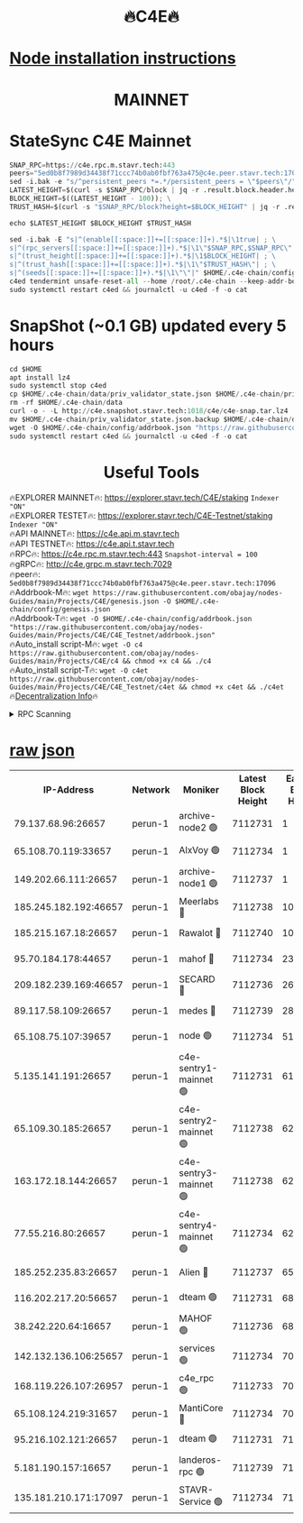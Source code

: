 <h1 align="center"> 🔥C4E🔥</h1>

[Node installation instructions](https://github.com/obajay/nodes-Guides/tree/main/Projects/C4E)
=

<h1 align="center"> MAINNET</h1>

# StateSync C4E Mainnet
```python
SNAP_RPC=https://c4e.rpc.m.stavr.tech:443
peers="5ed0b8f7989d34438f71ccc74b0ab0fbf763a475@c4e.peer.stavr.tech:17096"
sed -i.bak -e "s/^persistent_peers *=.*/persistent_peers = \"$peers\"/" $HOME/.c4e-chain/config/config.toml
LATEST_HEIGHT=$(curl -s $SNAP_RPC/block | jq -r .result.block.header.height); \
BLOCK_HEIGHT=$((LATEST_HEIGHT - 100)); \
TRUST_HASH=$(curl -s "$SNAP_RPC/block?height=$BLOCK_HEIGHT" | jq -r .result.block_id.hash)

echo $LATEST_HEIGHT $BLOCK_HEIGHT $TRUST_HASH

sed -i.bak -E "s|^(enable[[:space:]]+=[[:space:]]+).*$|\1true| ; \
s|^(rpc_servers[[:space:]]+=[[:space:]]+).*$|\1\"$SNAP_RPC,$SNAP_RPC\"| ; \
s|^(trust_height[[:space:]]+=[[:space:]]+).*$|\1$BLOCK_HEIGHT| ; \
s|^(trust_hash[[:space:]]+=[[:space:]]+).*$|\1\"$TRUST_HASH\"| ; \
s|^(seeds[[:space:]]+=[[:space:]]+).*$|\1\"\"|" $HOME/.c4e-chain/config/config.toml
c4ed tendermint unsafe-reset-all --home /root/.c4e-chain --keep-addr-book
sudo systemctl restart c4ed && journalctl -u c4ed -f -o cat
```
# SnapShot (~0.1 GB) updated every 5 hours
```python
cd $HOME
apt install lz4
sudo systemctl stop c4ed
cp $HOME/.c4e-chain/data/priv_validator_state.json $HOME/.c4e-chain/priv_validator_state.json.backup
rm -rf $HOME/.c4e-chain/data
curl -o - -L http://c4e.snapshot.stavr.tech:1018/c4e/c4e-snap.tar.lz4 | lz4 -c -d - | tar -x -C $HOME/.c4e-chain --strip-components 2
mv $HOME/.c4e-chain/priv_validator_state.json.backup $HOME/.c4e-chain/data/priv_validator_state.json
wget -O $HOME/.c4e-chain/config/addrbook.json "https://raw.githubusercontent.com/obajay/nodes-Guides/main/Projects/C4E/addrbook.json"
sudo systemctl restart c4ed && journalctl -u c4ed -f -o cat
```
 <h1 align="center"> Useful Tools</h1>

🔥EXPLORER MAINNET🔥:  https://explorer.stavr.tech/C4E/staking            `Indexer "ON"` \
🔥EXPLORER TESTET🔥:   https://explorer.stavr.tech/C4E-Testnet/staking     `Indexer "ON"` \
🔥API MAINNET🔥:       https://c4e.api.m.stavr.tech \
🔥API TESTNET🔥:       https://c4e.api.t.stavr.tech \
🔥RPC🔥:               https://c4e.rpc.m.stavr.tech:443                  `Snapshot-interval = 100` \
🔥gRPC🔥:              http://c4e.grpc.m.stavr.tech:7029 \
🔥peer🔥:              `5ed0b8f7989d34438f71ccc74b0ab0fbf763a475@c4e.peer.stavr.tech:17096` \
🔥Addrbook-M🔥:    ```wget https://raw.githubusercontent.com/obajay/nodes-Guides/main/Projects/C4E/genesis.json -O $HOME/.c4e-chain/config/genesis.json``` \
🔥Addrbook-T🔥:    ```wget -O $HOME/.c4e-chain/config/addrbook.json "https://raw.githubusercontent.com/obajay/nodes-Guides/main/Projects/C4E/C4E_Testnet/addrbook.json"``` \
🔥Auto_install script-M🔥: ```wget -O c4 https://raw.githubusercontent.com/obajay/nodes-Guides/main/Projects/C4E/c4 && chmod +x c4 && ./c4``` \
🔥Auto_install script-T🔥: ```wget -O c4et https://raw.githubusercontent.com/obajay/nodes-Guides/main/Projects/C4E/C4E_Testnet/c4et && chmod +x c4et && ./c4et``` \
🔥[Decentralization Info](https://github.com/obajay/StateSync-snapshots/tree/main/Projects/C4E/Decentralization)🔥




<details>
<summary>RPC Scanning</summary>

<h2 align="center"> We scan nodes in real time every 4 hours. And we provide the final result of RPC endpoints.
We cannot influence the operation of these nodes in any way. </h2>


```python
If Voting Power is higher than 0 --> then the Node is a validator of the network and may be subject to attack and be a potential threat to the chain.
```
```python
We marked such validators with a red symbol
```

</details>

[raw json](https://rpc-check.c4e.stavr.tech/c4e/rpc-c4e-result.json)
=



<table><tr><th>IP-Address</th><th>Network</th><th>Moniker</th><th>Latest Block Height</th><th>Earliest Block Height</th><th>Catching Up</th><th>Tx Index</th><th>Voting Power</th><th>Scan Time</th></tr><tr><td>79.137.68.96:26657</td><td>perun-1</td><td>archive-node2 🟢</td><td>7112731</td><td>1</td><td>False</td><td>on</td><td>0</td><td>2024-02-10T08:44:23.571230475UTC</td></tr><tr><td>65.108.70.119:33657</td><td>perun-1</td><td>AlxVoy 🟢</td><td>7112734</td><td>1</td><td>False</td><td>on</td><td>0</td><td>2024-02-10T08:44:37.868167519UTC</td></tr><tr><td>149.202.66.111:26657</td><td>perun-1</td><td>archive-node1 🟢</td><td>7112737</td><td>1</td><td>False</td><td>on</td><td>0</td><td>2024-02-10T08:44:54.760011980UTC</td></tr><tr><td>185.245.182.192:46657</td><td>perun-1</td><td>Meerlabs 🔴</td><td>7112738</td><td>1051501</td><td>False</td><td>on</td><td>344594</td><td>2024-02-10T08:45:00.034841356UTC</td></tr><tr><td>185.215.167.18:26657</td><td>perun-1</td><td>Rawalot 🔴</td><td>7112740</td><td>1090501</td><td>False</td><td>on</td><td>450002</td><td>2024-02-10T08:45:12.020486023UTC</td></tr><tr><td>95.70.184.178:44657</td><td>perun-1</td><td>mahof 🔴</td><td>7112734</td><td>2342001</td><td>False</td><td>off</td><td>1356338</td><td>2024-02-10T08:44:37.132890089UTC</td></tr><tr><td>209.182.239.169:46657</td><td>perun-1</td><td>SECARD 🔴</td><td>7112736</td><td>2616101</td><td>False</td><td>off</td><td>749292</td><td>2024-02-10T08:44:49.894106656UTC</td></tr><tr><td>89.117.58.109:26657</td><td>perun-1</td><td>medes 🔴</td><td>7112739</td><td>2826001</td><td>False</td><td>off</td><td>890936</td><td>2024-02-10T08:45:07.197908821UTC</td></tr><tr><td>65.108.75.107:39657</td><td>perun-1</td><td>node 🟢</td><td>7112734</td><td>5198801</td><td>False</td><td>on</td><td>0</td><td>2024-02-10T08:44:41.002148823UTC</td></tr><tr><td>5.135.141.191:26657</td><td>perun-1</td><td>c4e-sentry1-mainnet 🟢</td><td>7112731</td><td>6198001</td><td>False</td><td>on</td><td>0</td><td>2024-02-10T08:44:22.621236090UTC</td></tr><tr><td>65.109.30.185:26657</td><td>perun-1</td><td>c4e-sentry2-mainnet 🟢</td><td>7112738</td><td>6238301</td><td>False</td><td>on</td><td>0</td><td>2024-02-10T08:44:59.711099706UTC</td></tr><tr><td>163.172.18.144:26657</td><td>perun-1</td><td>c4e-sentry3-mainnet 🟢</td><td>7112738</td><td>6239001</td><td>False</td><td>on</td><td>0</td><td>2024-02-10T08:45:00.750631256UTC</td></tr><tr><td>77.55.216.80:26657</td><td>perun-1</td><td>c4e-sentry4-mainnet 🟢</td><td>7112734</td><td>6241001</td><td>False</td><td>on</td><td>0</td><td>2024-02-10T08:44:37.504754667UTC</td></tr><tr><td>185.252.235.83:26657</td><td>perun-1</td><td>Alien 🔴</td><td>7112737</td><td>6502501</td><td>False</td><td>on</td><td>648118</td><td>2024-02-10T08:44:55.156397273UTC</td></tr><tr><td>116.202.217.20:56657</td><td>perun-1</td><td>dteam 🟢</td><td>7112731</td><td>6800901</td><td>False</td><td>on</td><td>0</td><td>2024-02-10T08:44:22.870538039UTC</td></tr><tr><td>38.242.220.64:16657</td><td>perun-1</td><td>MAHOF 🟢</td><td>7112736</td><td>6885501</td><td>False</td><td>on</td><td>0</td><td>2024-02-10T08:44:52.334733191UTC</td></tr><tr><td>142.132.136.106:25657</td><td>perun-1</td><td>services 🟢</td><td>7112734</td><td>7012001</td><td>False</td><td>on</td><td>0</td><td>2024-02-10T08:44:40.594976866UTC</td></tr><tr><td>168.119.226.107:26957</td><td>perun-1</td><td>c4e_rpc 🟢</td><td>7112733</td><td>7012733</td><td>False</td><td>on</td><td>0</td><td>2024-02-10T08:44:30.058012168UTC</td></tr><tr><td>65.108.124.219:31657</td><td>perun-1</td><td>MantiCore 🔴</td><td>7112734</td><td>7012734</td><td>False</td><td>off</td><td>729079</td><td>2024-02-10T08:44:36.646321777UTC</td></tr><tr><td>95.216.102.121:26657</td><td>perun-1</td><td>dteam 🟢</td><td>7112731</td><td>7102001</td><td>False</td><td>on</td><td>0</td><td>2024-02-10T08:44:23.213132347UTC</td></tr><tr><td>5.181.190.157:16657</td><td>perun-1</td><td>landeros-rpc 🟢</td><td>7112739</td><td>7109001</td><td>False</td><td>on</td><td>0</td><td>2024-02-10T08:45:11.663286691UTC</td></tr><tr><td>135.181.210.171:17097</td><td>perun-1</td><td>STAVR-Service 🟢</td><td>7112734</td><td>7111101</td><td>False</td><td>on</td><td>0</td><td>2024-02-10T08:44:41.409176310UTC</td></tr></table>
